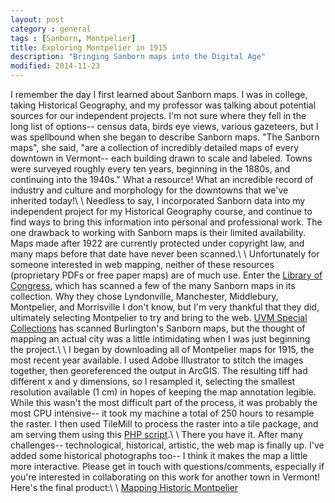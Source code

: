 ```yaml
---
layout: post
category : general
tags : [Sanborn, Montpelier]
title: Exploring Montpelier in 1915
description: "Bringing Sanborn maps into the Digital Age"
modified: 2014-11-23
---
```

I remember the day I first learned about Sanborn maps. I was in college, taking Historical Geography, and my professor was talking about potential sources for our independent projects. I'm not sure where they fell in the long list of options-- census data, birds eye views, various gazeteers, but I was spellbound when she began to describe Sanborn maps. "The Sanborn maps", she said, "are a collection of incredibly detailed maps of every downtown in Vermont-- each building drawn to scale and labeled. Towns were surveyed roughly every ten years, beginning in the 1880s, and continuing into the 1940s." What a resource! What an incredible record of industry and culture and morphology for the downtowns that we've inherited today!\\
\\
Needless to say, I incorporated Sanborn data into my independent project for my Historical Geography course, and continue to find ways to bring this information into personal and professional work. The one drawback to working with Sanborn maps is their limited availability. Maps made after 1922 are currently protected under copyright law, and many maps before that date have never been scanned.\\
\\
Unfortunately for someone interested in web mapping, neither of these resources (proprietary PDFs or free paper maps) are of much use. Enter the [Library of Congress](http://www.loc.gov/rr/geogmap/sanborn/states.php?stateID=52), which has scanned a few of the many Sanborn maps in its collection. Why they chose Lyndonville, Manchester, Middlebury, Montpelier, and Morrisville I don't know, but I'm very thankful that they did, ultimately selecting Montpelier to try and bring to the web. [UVM Special Collections](http://cdi.uvm.edu/collections/getCollection.xql?pid=btvfi) has scanned Burlington's Sanborn maps, but the thought of mapping an actual city was a little intimidating when I was just beginning the project.\\
\\
I began by downloading all of Montpelier maps for 1915, the most recent year available. I used Adobe Illustrator to stitch the images together, then georeferenced the output in ArcGIS. The resulting tiff had different x and y dimensions, so I resampled it, selecting the smallest resolution available (1 cm) in hopes of keeping the map annotation legible. While this wasn't the most difficult part of the process, it was probably the most CPU intensive-- it took my machine a total of 250 hours to resample the raster. I then used TileMill to process the raster into a tile package, and am serving them using this [PHP script](http://carte-libre.fr/map/mbtiles-server-php-demo/mbtiles-server.php.txt).\\
\\
There you have it. After many challenges-- technological, historical, artistic, the web map is finally up. I've added some historical photographs too-- I think it makes the map a little more interactive. Please get in touch with questions/comments, especially if you're interested in collaborating on this work for another town in Vermont! Here's the final product:\\
\\
[Mapping Historic Montpelier](https://www.mappingvermont.org/projects/sanborn/montpelier)
